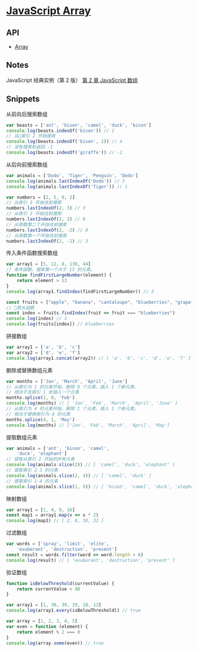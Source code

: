 # [JavaScript Array](https://gitee.com/mrhuangyuhui/notes/blob/master/snippets/javascript/js-array.md)

## API

- [Array](https://developer.mozilla.org/en-US/docs/Web/JavaScript/Reference/Global_Objects/Array)

## Notes

JavaScript 经典实例（第 2 版） [第 2 章 JavaScript 数组](https://gitee.com/mrhuangyuhui/notes/blob/master/books/javascript/js-cookbook-2e/ch02.md)

## Snippets

从前向后搜索数组

```js
var beasts = ['ant', 'bison', 'camel', 'duck', 'bison']
console.log(beasts.indexOf('bison')) // 1
// 从索引 2 开始搜索
console.log(beasts.indexOf('bison', 2)) // 4
// 没有搜索到返回 -1
console.log(beasts.indexOf('giraffe')) // -1
```

从后向前搜索数组

```js
var animals = ['Dodo', 'Tiger', 'Penguin', 'Dodo']
console.log(animals.lastIndexOf('Dodo')) // 3
console.log(animals.lastIndexOf('Tiger')) // 1

var numbers = [2, 5, 9, 2]
// 从索引 3 开始往前搜索
numbers.lastIndexOf(2, 3) // 3
// 从索引 2 开始往前搜索
numbers.lastIndexOf(2, 2) // 0
// 从倒数第二个开始往前搜索
numbers.lastIndexOf(2, -2) // 0
// 从倒数第一个开始往前搜索
numbers.lastIndexOf(2, -1) // 3
```

传入条件函数搜索数组

```js
var array1 = [5, 12, 8, 130, 44]
// 条件函数，搜索第一个大于 13 的元素。
function findFirstLargeNumber(element) {
    return element > 13
}
console.log(array1.findIndex(findFirstLargeNumber)) // 3
```

```js
const fruits = ["apple", "banana", "cantaloupe", "blueberries", "grapefruit"]
// 箭头函数
const index = fruits.findIndex(fruit => fruit === "blueberries")
console.log(index) // 3
console.log(fruits[index]) // blueberries
```

拼接数组

```js
var array1 = ['a', 'b', 'c']
var array2 = ['d', 'e', 'f']
console.log(array1.concat(array2)) // [ 'a', 'b', 'c', 'd', 'e', 'f' ]
```

删除或替换数组元素

```js
var months = ['Jan', 'March', 'April', 'June']
// 从索引为 1 的元素开始，删除 0 个元素，插入 1 个新元素。
// 相当于在索引 1 处插入一个元素
months.splice(1, 0, 'Feb')
console.log(months) // [ 'Jan', 'Feb', 'March', 'April', 'June' ]
// 从索引为 4 的元素开始，删除 1 个元素，插入 1 个新元素。
// 相当于替换索引为 4 的元素
months.splice(4, 1, 'May')
console.log(months) // ['Jan', 'Feb', 'March', 'April', 'May']
```

提取数组元素

```js
var animals = ['ant', 'bison', 'camel',
    'duck', 'elephant']
// 提取从索引 2 开始的所有元素 
console.log(animals.slice(2)) // [ 'camel', 'duck', 'elephant' ]
// 提取索引 2-3 的元素
console.log(animals.slice(2, 4)) // [ 'camel', 'duck' ]
// 提取索引 1-4 的元素
console.log(animals.slice(1, 5)) // [ 'bison', 'camel', 'duck', 'elephant' ]
```

映射数组

```js
var array1 = [1, 4, 9, 16]
const map1 = array1.map(x => x * 2)
console.log(map1) // [ 2, 8, 18, 32 ]
```

过滤数组

```js
var words = ['spray', 'limit', 'elite',
    'exuberant', 'destruction', 'present']
const result = words.filter(word => word.length > 6)
console.log(result) // [ 'exuberant', 'destruction', 'present' ]
```

验证数组

```js
function isBelowThreshold(currentValue) {
    return currentValue < 40
}

var array1 = [1, 30, 39, 29, 10, 13]
console.log(array1.every(isBelowThreshold)) // true

var array = [1, 2, 3, 4, 5]
var even = function (element) {
    return element % 2 === 0
}
console.log(array.some(even)) // true
```